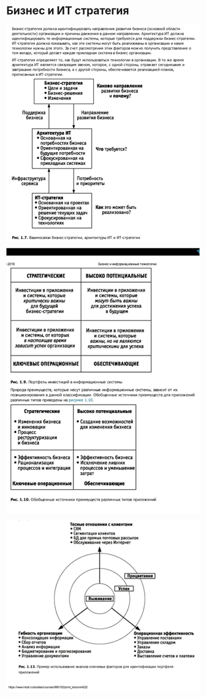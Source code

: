 # Бизнес и ИТ стратегия

![стратегии](img/strategy/Screenshot_2019-01-06-23-14-48.jpg)

![инвестиции](img/strategy/Screenshot_2019-01-06-23-14-40.jpg)

![факторы](img/strategy/Screenshot_2019-01-06-23-19-02.jpg)
